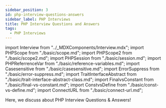 ```yaml
---
sidebar_position: 3
id: php-interview-questions-answers
sidebar_label: PHP Interviews
title: PHP Interview Questions and Answers
tags:
  - PHP Interviews
---
```


import Interview from "../_MDXComponents/Interview.mdx";
import PHPScope from "./basic/scope.md";
import PHPScope2 from "./basic/scope2.md";
import PHPSession from "./basic/session.md";
import PHPReferrenceVar from "./basic/reference-variables.md";
import Casesensitive from "./basic/casesensitive.md";
import ErrorSuppress from "./basic/error-suppress.md";
import TraitInterfaceAbstract from "./basic/trait-interface-abstract-class.md";
import FinalvsConstant from "./basic/final-vs-constant.md";
import ConstvsDefine from "./basic/const-vs-define.md";
import ConnectURL from "./basic/connect-url.md";

Here, we discuss about PHP Interview Questions & Answers!

<!-- <Interview level="Junior">
  <PHPScope />
  <PHPScope2 />
  <PHPSession />
  <PHPReferrenceVar />
  <Casesensitive />
  <ErrorSuppress />
  <TraitInterfaceAbstract />
  <FinalvsConstant />
  <ConstvsDefine />
  <ConnectURL />
</Interview> -->
<Interview level="Junior">
  <PHPScope />
</Interview>
<Interview level="Junior">
  <PHPScope2 />
</Interview>
<Interview level="Junior">
  <PHPSession />
</Interview>
<Interview level="Junior">
  <PHPReferrenceVar />
</Interview>
<Interview level="Junior">
  <Casesensitive />
</Interview>
<Interview level="Junior">
  <ErrorSuppress />
</Interview>
<Interview level="Junior">
  <TraitInterfaceAbstract />
</Interview>
<Interview level="Junior">
  <FinalvsConstant />
  </Interview>
<Interview level="Junior">
  <ConstvsDefine />
  </Interview>
<Interview level="Junior">
  <ConnectURL />
</Interview>